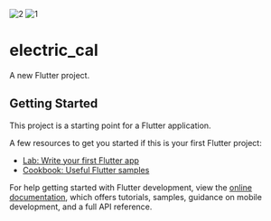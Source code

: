 ![2](https://github.com/AhmedAElghareeb/Electricity-Bills/assets/112869283/e990ada9-08c8-43bd-a7f7-724977727577)
![1](https://github.com/AhmedAElghareeb/Electricity-Bills/assets/112869283/70e8f821-7251-4d90-be3d-90c22d96ec87)
# electric_cal

A new Flutter project.

## Getting Started

This project is a starting point for a Flutter application.

A few resources to get you started if this is your first Flutter project:

- [Lab: Write your first Flutter app](https://docs.flutter.dev/get-started/codelab)
- [Cookbook: Useful Flutter samples](https://docs.flutter.dev/cookbook)

For help getting started with Flutter development, view the
[online documentation](https://docs.flutter.dev/), which offers tutorials,
samples, guidance on mobile development, and a full API reference.
